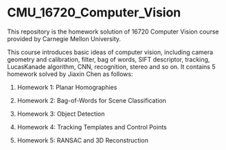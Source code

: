 # CMU_16720_Computer_Vision
This repository is the homework solution of 16720 Computer Vision course provided by Carnegie Mellon University.

This course introduces basic ideas of computer vision, including camera geometry and calibration, filter, bag of words, SIFT descriptor, tracking, LucasKanade algorithm, CNN, recognition, stereo and so on.
It contains 5 homework solved by Jiaxin Chen as follows:

1. Homework 1: Planar Homographies 

2. Homework 2: Bag-of-Words for Scene Classification

3. Homework 3: Object Detection

4. Homework 4: Tracking Templates and Control Points

5. Homework 5: RANSAC and 3D Reconstruction

